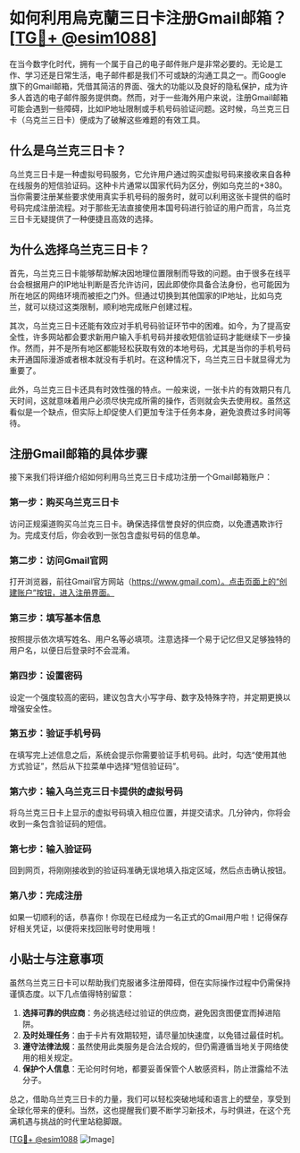 # 如何利用烏克蘭三日卡注册Gmail邮箱？[[TG💪+ @esim1088](https://t.me/s/esim1088)]

在当今数字化时代，拥有一个属于自己的电子邮件账户是非常必要的。无论是工作、学习还是日常生活，电子邮件都是我们不可或缺的沟通工具之一。而Google旗下的Gmail邮箱，凭借其简洁的界面、强大的功能以及良好的隐私保护，成为许多人首选的电子邮件服务提供商。然而，对于一些海外用户来说，注册Gmail邮箱可能会遇到一些障碍，比如IP地址限制或手机号码验证问题。这时候，乌兰克三日卡（乌克兰三日卡）便成为了破解这些难题的有效工具。

## 什么是乌兰克三日卡？

乌兰克三日卡是一种虚拟号码服务，它允许用户通过购买虚拟号码来接收来自各种在线服务的短信验证码。这种卡片通常以国家代码为区分，例如乌克兰的+380。当你需要注册某些要求使用真实手机号码的服务时，就可以利用这张卡提供的临时号码完成注册流程。对于那些无法直接使用本国号码进行验证的用户而言，乌兰克三日卡无疑提供了一种便捷且高效的选择。

## 为什么选择乌兰克三日卡？

首先，乌兰克三日卡能够帮助解决因地理位置限制而导致的问题。由于很多在线平台会根据用户的IP地址判断是否允许访问，因此即使你具备合法身份，也可能因为所在地区的网络环境而被拒之门外。但通过切换到其他国家的IP地址，比如乌克兰，就可以绕过这类限制，顺利地完成账户创建过程。

其次，乌兰克三日卡还能有效应对手机号码验证环节中的困难。如今，为了提高安全性，许多网站都会要求新用户输入手机号码并接收短信验证码才能继续下一步操作。然而，并不是所有地区都能轻松获取有效的本地号码，尤其是当你的手机号码未开通国际漫游或者根本就没有手机时。在这种情况下，乌兰克三日卡就显得尤为重要了。

此外，乌兰克三日卡还具有时效性强的特点。一般来说，一张卡片的有效期只有几天时间，这就意味着用户必须尽快完成所需的操作，否则就会失去使用权。虽然这看似是一个缺点，但实际上却促使人们更加专注于任务本身，避免浪费过多时间等待。

## 注册Gmail邮箱的具体步骤

接下来我们将详细介绍如何利用乌兰克三日卡成功注册一个Gmail邮箱账户：

### 第一步：购买乌兰克三日卡
访问正规渠道购买乌兰克三日卡。确保选择信誉良好的供应商，以免遭遇欺诈行为。完成支付后，你会收到一张包含虚拟号码的信息单。

### 第二步：访问Gmail官网
打开浏览器，前往Gmail官方网站（https://www.gmail.com）。点击页面上的“创建账户”按钮，进入注册界面。

### 第三步：填写基本信息
按照提示依次填写姓名、用户名等必填项。注意选择一个易于记忆但又足够独特的用户名，以便日后登录时不会混淆。

### 第四步：设置密码
设定一个强度较高的密码，建议包含大小写字母、数字及特殊字符，并定期更换以增强安全性。

### 第五步：验证手机号码
在填写完上述信息之后，系统会提示你需要验证手机号码。此时，勾选“使用其他方式验证”，然后从下拉菜单中选择“短信验证码”。

### 第六步：输入乌兰克三日卡提供的虚拟号码
将乌兰克三日卡上显示的虚拟号码填入相应位置，并提交请求。几分钟内，你将会收到一条包含验证码的短信。

### 第七步：输入验证码
回到网页，将刚刚接收到的验证码准确无误地填入指定区域，然后点击确认按钮。

### 第八步：完成注册
如果一切顺利的话，恭喜你！你现在已经成为一名正式的Gmail用户啦！记得保存好相关凭证，以便将来找回账号时使用哦！

## 小贴士与注意事项

虽然乌兰克三日卡可以帮助我们克服诸多注册障碍，但在实际操作过程中仍需保持谨慎态度。以下几点值得特别留意：

1. **选择可靠的供应商**：务必挑选经过验证的供应商，避免因贪图便宜而掉进陷阱。
2. **及时处理任务**：由于卡片有效期较短，请尽量加快速度，以免错过最佳时机。
3. **遵守法律法规**：虽然使用此类服务是合法合规的，但仍需遵循当地关于网络使用的相关规定。
4. **保护个人信息**：无论何时何地，都要妥善保管个人敏感资料，防止泄露给不法分子。

总之，借助乌兰克三日卡的力量，我们可以轻松突破地域和语言上的壁垒，享受到全球化带来的便利。当然，这也提醒我们要不断学习新技术，与时俱进，在这个充满机遇与挑战的时代里站稳脚跟。

[[TG💪+ @esim1088](https://t.me/s/esim1088) ![Image](https://i.postimg.cc/4NQfJmqS/Snipaste-2025-05-13-00-14-12.png)]
